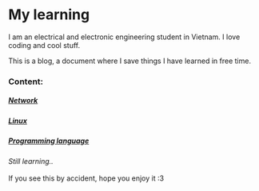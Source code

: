 # My learning
I am an electrical and electronic engineering student in Vietnam. I love coding and cool stuff.

This is a blog, a document where I save things I have learned in free time.

### Content:
##### [Network](/Network/README.md)
##### [Linux](/Linux/README.md)
##### [Programming language](/Programming%20language/README.md)

*Still learning..*
<br>
<br>
If you see this by accident, hope you enjoy it :3